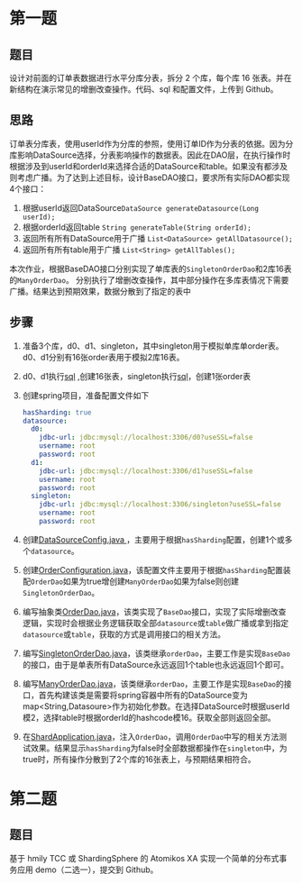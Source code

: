 # 第一题
## 题目
设计对前面的订单表数据进行水平分库分表，拆分 2 个库，每个库 16 张表。并在新结构在演示常见的增删改查操作。代码、sql 和配置文件，上传到 Github。

## 思路

订单表分库表，使用userId作为分库的参照，使用订单ID作为分表的依据。因为分库影响DataSource选择，分表影响操作的数据表。因此在DAO层，在执行操作时根据涉及到userId和orderId来选择合适的DataSource和table。如果没有都涉及则考虑广播。为了达到上述目标，设计BaseDAO接口，要求所有实际DAO都实现4个接口：

1. 根据userId返回DataSource`DataSource generateDatasource(Long userId);`
2. 根据orderId返回table `String generateTable(String orderId);`
3. 返回所有所有DataSource用于广播 `List<DataSource> getAllDatasource();`
4. 返回所有所有table用于广播 `List<String> getAllTables();`

本次作业，根据BaseDAO接口分别实现了单库表的`SingletonOrderDao`和2库16表的`ManyOrderDao`。 分别执行了增删改查操作，其中部分操作在多库表情况下需要广播。结果达到预期效果，数据分散到了指定的表中

## 步骤

1. 准备3个库，d0、d1、singleton，其中singleton用于模拟单库单order表。d0、d1分别有16张order表用于模拟2库16表。

2. d0、d1执行[sql](jdbc-shard/sql/d0.sql) ,创建16张表，singleton执行[sql](jdbc-shard/sql/singleton.sql)，创建1张order表

3. 创建spring项目，准备配置文件如下

   ```yaml
   hasSharding: true
   datasource:
     d0:
       jdbc-url: jdbc:mysql://localhost:3306/d0?useSSL=false
       username: root
       password: root
     d1:
       jdbc-url: jdbc:mysql://localhost:3306/d1?useSSL=false
       username: root
       password: root
     singleton:
       jdbc-url: jdbc:mysql://localhost:3306/singleton?useSSL=false
       username: root
       password: root
   ```

   

4. 创建[DataSourceConfig.java ](jdbc-shard/jdbc-shard/src/main/java/club/gaiaproject/homework/shard/config/DataSourceConfig.java) ，主要用于根据`hasSharding`配置，创建1个或多个`datasource`。

5. 创建[OrderConfiguration.java](jdbc-shard/jdbc-shard/src/main/java/club/gaiaproject/homework/shard/config/OrderConfiguration.java)，该配置文件主要用于根据`hasSharding`配置装配`OrderDao`如果为true增创建`ManyOrderDao`如果为false则创建`SingletonOrderDao`。

6. 编写抽象类[OrderDao.java](jdbc-shard/jdbc-shard/src/main/java/club/gaiaproject/homework/shard/dao/OrderDao.java)，该类实现了`BaseDao`接口，实现了实际增删改查逻辑，实现时会根据业务逻辑获取全部`datasource`或`table`做广播或拿到指定`datasource`或`table`，获取的方式是调用接口的相关方法。

7. 编写[SingletonOrderDao.java](jdbc-shard/jdbc-shard/src/main/java/club/gaiaproject/homework/shard/dao/SingletonOrderDao.java)，该类继承`orderDao`，主要工作是实现`BaseDao`的接口，由于是单表所有DataSource永远返回1个table也永远返回1个即可。

8. 编写[ManyOrderDao.java](jdbc-shard/jdbc-shard/src/main/java/club/gaiaproject/homework/shard/dao/ManyOrderDao.java)，该类继承`orderDao`，主要工作是实现`BaseDao`的接口，首先构建该类是需要将spring容器中所有的DataSource变为map<String,Datasoure>作为初始化参数。在选择DataSource时根据userId模2，选择table时根据orderId的hashcode模16。获取全部则返回全部。

9. 在[ShardApplication.java](jdbc-shard/jdbc-shard/src/main/java/club/gaiaproject/homework/shard/ShardApplication.java)，注入`OrderDao`，调用`OrderDao`中写的相关方法测试效果。结果显示`hasSharding`为false时全部数据都操作在`singleton`中，为true时，所有操作分散到了2个库的16张表上，与预期结果相符合。

# 第二题

## 题目 
基于 hmily TCC 或 ShardingSphere 的 Atomikos XA 实现一个简单的分布式事务应用 demo（二选一），提交到 Github。





